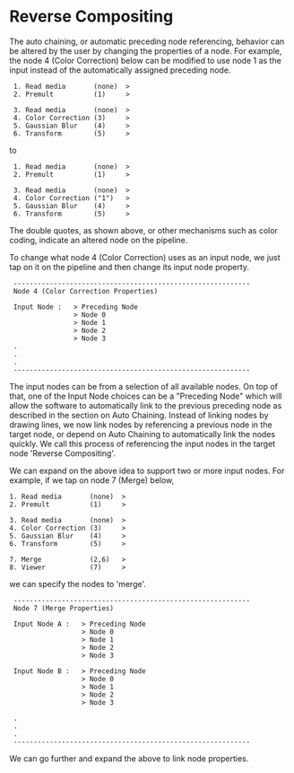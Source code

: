  # Reverse Compositing

 The auto chaining, or automatic preceding node referencing, behavior can be altered by the user by changing the properties of a node. For example, the node 4 (Color Correction) below can be modified to use node 1 as the input instead of the automatically assigned preceding node.
 
     1. Read media       (none)  >
     2. Premult          (1)     >
 
     3. Read media       (none)  >
     4. Color Correction (3)     >
     5. Gaussian Blur    (4)     >
     6. Transform        (5)     >
 
 to
 
     1. Read media       (none)  >
     2. Premult          (1)     >
 
     3. Read media       (none)  >
     4. Color Correction ("1")   >
     5. Gaussian Blur    (4)     >
     6. Transform        (5)     >

The double quotes, as shown above, or other mechanisms such as color coding, indicate an altered node on the pipeline.
 
 To change what node 4 (Color Correction) uses as an input node, we just tap on it on the pipeline and then change its input node property.
 
     -----------------------------------------------------------
     Node 4 (Color Correction Properties)
 
     Input Node :   > Preceding Node
                    > Node 0
                    > Node 1
                    > Node 2
                    > Node 3
     .
     .
     .
     -----------------------------------------------------------

The input nodes can be from a selection of all available nodes. On top of that, one of the Input Node choices can be a "Preceding Node" which will allow the software to automatically link to the previous preceding node as described in the section on Auto Chaining. Instead of linking nodes by drawing lines, we now link nodes by referencing a previous node in the target node, or depend on Auto Chaining to automatically link the nodes quickly. We call this process of referencing the input nodes in the target node 'Reverse Compositing'.

We can expand on the above idea to support two or more input nodes. For example, if we tap on node 7 (Merge) below,
  
    1. Read media       (none)  >
    2. Premult          (1)     >
 
    3. Read media       (none)  >
    4. Color Correction (3)     >
    5. Gaussian Blur    (4)     >
    6. Transform        (5)     >
  
    7. Merge            (2,6)   >
    8. Viewer           (7)     >
  
we can specify the nodes to 'merge'.

     -----------------------------------------------------------
     Node 7 (Merge Properties)
 
     Input Node A :   > Preceding Node
                      > Node 0
                      > Node 1
                      > Node 2
                      > Node 3
                      
     Input Node B :   > Preceding Node
                      > Node 0
                      > Node 1
                      > Node 2
                      > Node 3
                      
     .
     .
     .
     -----------------------------------------------------------
 
We can go further and expand the above to link node properties.


 
